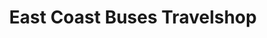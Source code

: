 ---
title: "East Coast Buses Travelshop"
url: /musselburgh/east-coast-buses-travelshop/
shop: shop
---